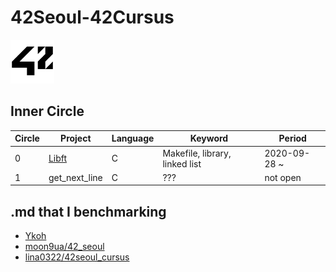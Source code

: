 # 42Seoul-42Cursus
<img src="./42_logo_black.svg" width=70p>

## Inner Circle

| Circle | Project                                                      | Language | Keyword                        | Period       |
| ------ | ------------------------------------------------------------ | -------- | ------------------------------ | ------------ |
| 0      | [Libft](https://github.com/papawolf90/42Seoul-42Cursus/tree/master/00_Libft) | C        | Makefile, library, linked list | 2020-09-28 ~ |
| 1      | get_next_line                                                | C        | ???                            | not open     |


## .md that I benchmarking
- [Ykoh](https://github.com/kohyounghwan/libft#Contents)
- [moon9ua/42_seoul](https://github.com/moon9ua/42_seoul)
- [lina0322/42seoul_cursus](https://github.com/lina0322/42seoul_cursus)

